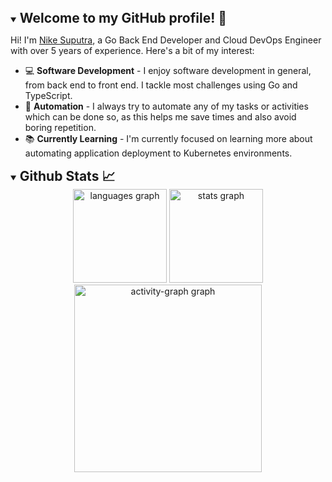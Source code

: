 <details open>
    <summary>
        <h2 style="display:inline">Welcome to my GitHub profile! 👋</h2>
    </summary>
    <p>Hi! I'm <a href="https://www.linkedin.com/in/nikesuputra/">Nike Suputra</a>, a Go Back End Developer and Cloud DevOps Engineer with over 5 years of experience. Here's a bit of my interest:</p>
    <ul>
        <li>💻 <strong>Software Development</strong> - I enjoy software development in general, from back end to front end. I tackle most challenges using Go and TypeScript.</li>
        <li>🔄 <strong>Automation</strong> - I always try to automate any of my tasks or activities which can be done so, as this helps me save times and also avoid boring repetition.</li>
        <li>📚 <strong>Currently Learning</strong> - I'm currently focused on learning more about automating application deployment to Kubernetes environments.</li>
    <ul>
</details>
<details open>
	<summary><h2 style="display:inline">Github Stats 📈</h2></summary>
	<div align="center">
	  <img src="https://github-readme-stats.vercel.app/api/top-langs?username=tigaron&locale=en&hide_title=true&layout=compact&card_width=320&langs_count=5&theme=github_dark&hide_border=true&order=2" height="150" alt="languages graph"  />
	  <img src="https://github-readme-stats.vercel.app/api?username=tigaron&hide_title=true&hide_rank=false&show_icons=true&include_all_commits=false&count_private=false&disable_animations=false&theme=github_dark&locale=en&hide_border=true&order=1" height="150" alt="stats graph"  />
<!-- 	  <img src="https://streak-stats.demolab.com?user=tigaron&locale=en&mode=daily&theme=github_dark&hide_border=true&border_radius=5&order=3" height="150" alt="streak graph"  /> -->
	</div>
	<div align="center">
	  <img src="https://github-readme-activity-graph.vercel.app/graph?username=tigaron&radius=16&theme=github-dark&area=true&order=5&hide_title=true&hide_border=true" height="300" alt="activity-graph graph"  />
	</div>
</details>
